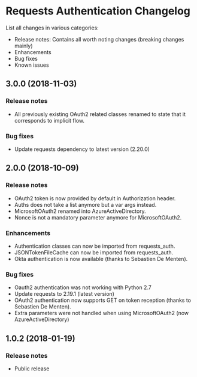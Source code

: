 # Requests Authentication Changelog #

List all changes in various categories:
* Release notes: Contains all worth noting changes (breaking changes mainly)
* Enhancements
* Bug fixes
* Known issues

## 3.0.0 (2018-11-03) ##

### Release notes ###

- All previously existing OAuth2 related classes renamed to state that it corresponds to implicit flow.

### Bug fixes ###

- Update requests dependency to latest version (2.20.0)

## 2.0.0 (2018-10-09) ##

### Release notes ###

- OAuth2 token is now provided by default in Authorization header.
- Auths does not take a list anymore but a var args instead.
- MicrosoftOAuth2 renamed into AzureActiveDirectory.
- Nonce is not a mandatory parameter anymore for MicrosoftOAuth2.

### Enhancements ###

- Authentication classes can now be imported from requests_auth.
- JSONTokenFileCache can now be imported from requests_auth.
- Okta authentication is now available (thanks to Sebastien De Menten).

### Bug fixes ###

- Oauth2 authentication was not working with Python 2.7
- Update requests to 2.19.1 (latest version)
- OAuth2 authentication now supports GET on token reception (thanks to Sebastien De Menten).
- Extra parameters were not handled when using MicrosoftOAuth2 (now AzureActiveDirectory)

## 1.0.2 (2018-01-19) ##

### Release notes ###

- Public release

